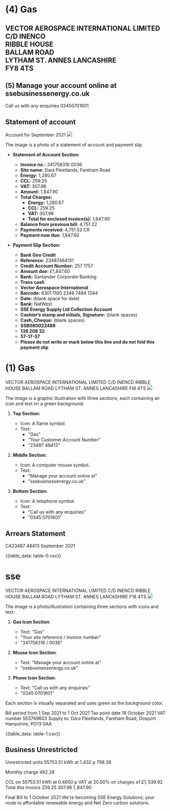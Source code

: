 # (4) Gas 

## VECTOR AEROSPACE INTERNATIONAL LIMITED C/D INENCO <br> RIBBLE HOUSE <br> BALLAM ROAD <br> LYTHAM ST. ANNES LANCASHIRE <br> FY8 4TS

## (5) Manage your account online at ssebusinessenergy.co.uk

Call us with any enquiries 03450701601

## Statement of account

Account for September 2021
![](images/img-0.jpeg)

The image is a photo of a statement of account and payment slip.

- **Statement of Account Section:**
  - **Invoice no.:** 341758316 0036
  - **Site name:** Dara Fleetlands, Fareham Road
  - **Energy:** 1,280.67
  - **CCL:** 259.25
  - **VAT:** 307.98
  - **Amount:** 1,847.90
  - **Total Charges:**
    - **Energy:** 1,280.67
    - **CCL:** 259.25
    - **VAT:** 307.98
    - **Total for enclosed invoice(s):** 1,847.90
  - **Balance from previous bill:** 4,751.22
  - **Payments received:** 4,751.52 CR
  - **Payment now due:** 1,847.60

- **Payment Slip Section:**
  - **Bank Giro Credit**
  - **Reference:** 23487484131
  - **Credit Account Number:** 257 1757
  - **Amount due:** £1,847.60
  - **Bank:** Santander Corporate Banking
  - **Trans cash**
  - **Vector Aerospace International**
  - **Barcode:** 6301 1100 2348 7484 1344
  - **Date:** (blank space for date)
  - **Bank:** NatWest
  - **SSE Energy Supply Ltd Collection Account**
  - **Cashier’s stamp and initials, Signature:** (blank spaces)
  - **Cash, Cheque:** (blank spaces)
  - **SSB080022488**
  - **138 208 32**
  - **57-17-57**
  - **Please do not write or mark below this line and do not fold this payment slip**

# (1) Gas 

VECTOR AEROSPACE INTERNATIONAL LIMITED C/D INENCD
RIBBLE HOUSE
BALLAM ROAD
LYTHAM ST. ANNES LANCASHIRE
Ft8 4TS
![](images/img-1.jpeg)

The image is a graphic illustration with three sections, each containing an icon and text on a green background:

1. **Top Section:**
   - Icon: A flame symbol.
   - Text: 
     - "Gas"
     - "Your Customer Account Number"
     - "23487 48413"

2. **Middle Section:**
   - Icon: A computer mouse symbol.
   - Text: 
     - "Manage your account online at"
     - "ssebusinessenergy.co.uk"

3. **Bottom Section:**
   - Icon: A telephone symbol.
   - Text: 
     - "Call us with any enquiries"
     - "0345 0701601"

## Arrears Statement

CA23487 48413 September 2021

{{table_data: table-0.csv}}

# sse 

VECTOR AEROSPACE INTERNATIONAL LIMITED C/D INENCD
RIBBLE HOUSE
BALLAM ROAD
LYTHAM ST. ANNES LANCASHIRE
F18 4TS
![](images/img-2.jpeg)

The image is a photo/illustration containing three sections with icons and text:

1. **Gas Icon Section**:
   - Text: "Gas"
   - "Your site reference / invoice number"
   - "341758316 / 0036"

2. **Mouse Icon Section**:
   - Text: "Manage your account online at"
   - "ssebusinessenergy.co.uk"

3. **Phone Icon Section**:
   - Text: "Call us with any enquiries"
   - "0345 0701601"

Each section is visually separated and uses green as the background color.

Bill period from 1 Sep 2021 to 1 Oct 2021
Tax point date 19 October 2021
VAT number 553769603
Supply to: Dara Fleetlands, Fareham Road, Gosport Hampshire, PO13 0AA

{{table_data: table-1.csv}}

## Business Unrestricted

Unrestricted units
55753.51 kWh at 1.432 p
798.39

Monthly charge
482.28

CCL on 55753.51 kWh at 0.4650 p
VAT at $20.00 \%$ on charges of $£ 1,539.92$
Total this invoice
$259.25$
307.98
$1,847.90$

Final Bill to 1 October 2021
We're becoming SSE Energy Solutions; your route to affordable renewable energy and Net Zero carbon solutions.

